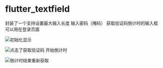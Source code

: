 # flutter_textfield
封装了一个支持设置最大输入长度  输入密码（掩码） 获取验证码倒计时的输入框 可以用在登录页面

![初始化显示](http://ww3.sinaimg.cn/large/006tNc79ly1g4nkamfxqvj30nm1bcacr.jpg)

![点击了获取验证码 开始倒计时](http://ww1.sinaimg.cn/large/006tNc79ly1g4nk7ka64sj30fa0q4abd.jpg)

![倒计时结束重新获取](http://ww1.sinaimg.cn/large/006tNc79ly1g4nka27fwoj30ei0pudh4.jpg)
